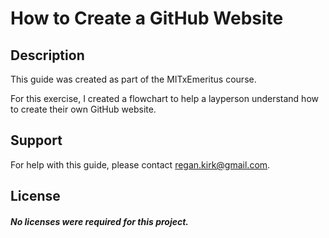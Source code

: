 <h1>How to Create a GitHub Website</hi>

<h2>Description</h2>

This guide was created as part of the MITxEmeritus course.

For this exercise, I created a flowchart to help a layperson understand how to create their own GitHub website.

<h2>Support</h2>

For help with this guide, please contact regan.kirk@gmail.com.

<h2>License</h2>

<h5>No licenses were required for this project.</h5>
